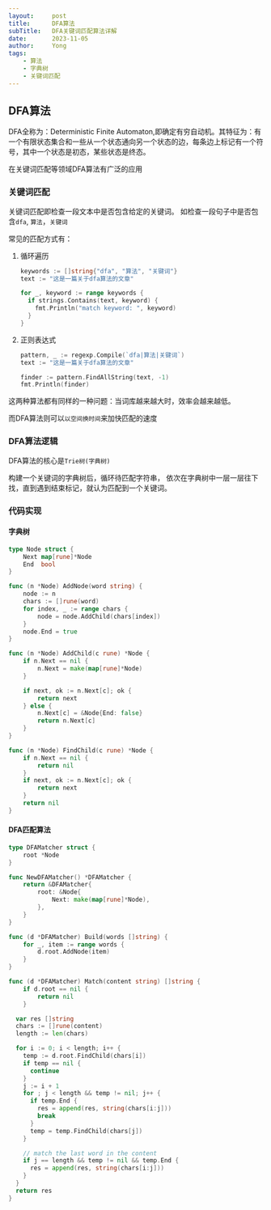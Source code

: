 ```yaml
---
layout: 	post
title: 	    DFA算法	
subTitle: 	DFA关键词匹配算法详解
date: 		2023-11-05
author:     Yong
tags:
    - 算法
    - 字典树
    - 关键词匹配
---
```


## DFA算法

DFA全称为：Deterministic Finite Automaton,即确定有穷自动机。其特征为：有一个有限状态集合和一些从一个状态通向另一个状态的边，每条边上标记有一个符号，其中一个状态是初态，某些状态是终态。

在关键词匹配等领域DFA算法有广泛的应用

### 关键词匹配

关键词匹配即检查一段文本中是否包含给定的关键词。
如检查一段句子中是否包含`dfa`, `算法`，`关键词`

常见的匹配方式有：

1. 循环遍历

   ```go
   keywords := []string{"dfa", "算法", "关键词"}
   text := "这是一篇关于dfa算法的文章"
   
   for _, keyword := range keywords {
     if strings.Contains(text, keyword) {
       fmt.Println("match keyword: ", keyword)
     }
   }
   ```

2. 正则表达式

   ```go
   pattern, _ := regexp.Compile(`dfa|算法|关键词`)
   text := "这是一篇关于dfa算法的文章"
   
   finder := pattern.FindAllString(text, -1)
   fmt.Println(finder)
   ```

这两种算法都有同样的一种问题：当词库越来越大时，效率会越来越低。

而DFA算法则可以`以空间换时间`来加快匹配的速度

### DFA算法逻辑

DFA算法的核心是`Trie树(字典树)`

构建一个关键词的字典树后，循环待匹配字符串， 依次在字典树中一层一层往下找，直到遇到结束标记，就认为匹配到一个关键词。

### 代码实现

#### 字典树

```go
type Node struct {
	Next map[rune]*Node
	End  bool
}

func (n *Node) AddNode(word string) {
	node := n
	chars := []rune(word)
	for index, _ := range chars {
		node = node.AddChild(chars[index])
	}
	node.End = true
}

func (n *Node) AddChild(c rune) *Node {
	if n.Next == nil {
		n.Next = make(map[rune]*Node)
	}

	if next, ok := n.Next[c]; ok {
		return next
	} else {
		n.Next[c] = &Node{End: false}
		return n.Next[c]
	}
}

func (n *Node) FindChild(c rune) *Node {
	if n.Next == nil {
		return nil
	}
	if next, ok := n.Next[c]; ok {
		return next
	}
	return nil
}
```

#### DFA匹配算法

```go
type DFAMatcher struct {
	root *Node
}

func NewDFAMatcher() *DFAMatcher {
	return &DFAMatcher{
		root: &Node{
			Next: make(map[rune]*Node),
		},
	}
}

func (d *DFAMatcher) Build(words []string) {
	for _, item := range words {
		d.root.AddNode(item)
	}
}

func (d *DFAMatcher) Match(content string) []string {
	if d.root == nil {
		return nil
	}

  var res []string
  chars := []rune(content)
  length := len(chars)

  for i := 0; i < length; i++ {
    temp := d.root.FindChild(chars[i])
    if temp == nil {
      continue
    }
    j := i + 1
    for ; j < length && temp != nil; j++ {
      if temp.End {
        res = append(res, string(chars[i:j]))
        break
      }
      temp = temp.FindChild(chars[j])
    }

    // match the last word in the content
    if j == length && temp != nil && temp.End {
      res = append(res, string(chars[i:j]))
    }
  }
  return res
}
```






